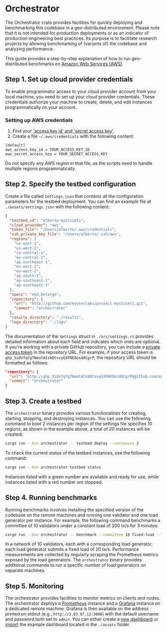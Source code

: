 # Orchestrator

The Orchestrator crate provides facilities for quickly deploying and benchmarking this codebase in a geo-distributed environment. Please note that it is not intended for production deployments or as an indicator of production engineering best practices. Its purpose is to facilitate research projects by allowing benchmarking of (variants of) the codebase and analyzing performance.

This guide provides a step-by-step explanation of how to run geo-distributed benchmarks on [Amazon Web Services (AWS)](http://aws.amazon.com).

## Step 1. Set up cloud provider credentials

To enable programmatic access to your cloud provider account from your local machine, you need to set up your cloud provider credentials. These credentials authorize your machine to create, delete, and edit instances programmatically on your account.

### Setting up AWS credentials

1. Find your ['access key id' and 'secret access key'](https://docs.aws.amazon.com/cli/latest/userguide/cli-configure-quickstart.html#cli-configure-quickstart-creds).
2. Create a file `~/.aws/credentials` with the following content:

```text
[default]
aws_access_key_id = YOUR_ACCESS_KEY_ID
aws_secret_access_key = YOUR_SECRET_ACCESS_KEY
```

Do not specify any AWS region in that file, as the scripts need to handle multiple regions programmatically.

## Step 2. Specify the testbed configuration

Create a file called `settings.json` that contains all the configuration parameters for the testbed deployment. You can find an example file at `./assets/settings.json` with the following content:

```json
{
  "testbed_id": "alberto-mysticeti",
  "cloud_provider": "aws",
  "token_file": "/Users/alberto/.aws/credentials",
  "ssh_private_key_file": "/Users/alberto/.ssh/aws",
  "regions": [
    "us-east-1",
    "us-west-2",
    "ca-central-1",
    "eu-central-1",
    "ap-northeast-1",
    "eu-west-1",
    "eu-west-2",
    "ap-south-1",
    "ap-southeast-1",
    "ap-southeast-2"
  ],
  "specs": "m5d.8xlarge",
  "repository": {
    "url": "http://github.com/mystenlabs/project-mysticeti.git",
    "commit": "orchestrator"
  },
  "results_directory": "./results",
  "logs_directory": "./logs"
}
```

The documentation of the `Settings` struct in `./src/settings.rs` provides detailed information about each field and indicates which ones are optional. If you're working with a private GitHub repository, you can include a [private access token](https://docs.github.com/en/authentication/keeping-your-account-and-data-secure/managing-your-personal-access-tokens) in the repository URL. For example, if your access token is `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`, the repository URL should be formatted as follows:

```json
"repository": {
  "url": "http://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@github.com/mystenlabs/project-mysticeti.git",
  "commit": "orchestrator"
}
```

## Step 3. Create a testbed

The `orchestrator` binary provides various functionalities for creating, starting, stopping, and destroying instances. You can use the following command to boot 2 instances per region (if the settings file specifies 10 regions, as shown in the example above, a total of 20 instances will be created):

```bash
cargo run --bin orchestrator -- testbed deploy --instances 2
```

To check the current status of the testbed instances, use the following command:

```bash
cargo run --bin orchestrator testbed status
```

Instances listed with a green number are available and ready for use, while instances listed with a red number are stopped.

## Step 4. Running benchmarks

Running benchmarks involves installing the specified version of the codebase on the remote machines and running one validator and one load generator per instance. For example, the following command benchmarks a committee of 10 validators under a constant load of 200 tx/s for 3 minutes:

```bash
cargo run --bin orchestrator -- benchmark --committee 10 fixed-load --loads 200 --duration 180
```

In a network of 10 validators, each with a corresponding load generator, each load generator submits a fixed load of 20 tx/s. Performance measurements are collected by regularly scraping the Prometheus metrics exposed by the load generators. The `orchestrator` binary provides additional commands to run a specific number of load generators on separate machines.

## Step 5. Monitoring

The orchestrator provides facilities to monitor metrics on clients and nodes. The orchestrator deploys a [Prometheus](https://prometheus.io) instance and a [Grafana](https://grafana.com) instance on a dedicated remote machine. Grafana is then available on the address printed on stdout (e.g., `http://3.83.97.12:3000`) with the default username and password both set to `admin`. You can either create a [new dashboard](https://grafana.com/docs/grafana/latest/getting-started/build-first-dashboard/) or [import](https://grafana.com/docs/grafana/latest/dashboards/manage-dashboards/#import-a-dashboard) the example dashboard located in the `./assets` folder.
